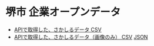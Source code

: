 # 堺市 企業オープンデータ

- [APIで取得した、さかしるデータ CSV](https://codeforosaka.github.io/sakai-biz-opendata/company_all.csv)
- [APIで取得した、さかしるデータ（画像のみ） CSV](https://codeforosaka.github.io/sakai-biz-opendata/company_images.csv) [JSON](https://codeforosaka.github.io/sakai-biz-opendata/company_images.json)
